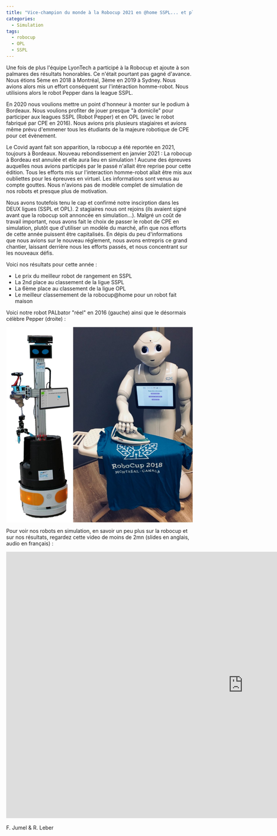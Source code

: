 ```yaml
---
title: "Vice-champion du monde à la Robocup 2021 en @home SSPL... et plus encore !"
categories:
  - Simulation
tags:
  - robocup
  - OPL
  - SSPL
---  
```



Une fois de plus l'équipe LyonTech a participé à la Robocup et ajoute à son palmares des résultats honorables. Ce n'était pourtant pas gagné d'avance. Nous étions 5ème en 2018 à Montréal, 3ème en 2019 à Sydney. Nous avions alors mis un effort conséquent sur l'intéraction homme-robot. Nous utilisions alors le robot Pepper dans la league SSPL.  

En 2020 nous voulions mettre un point d'honneur à monter sur le podium à Bordeaux. Nous voulions profiter de jouer presque "à domicile" pour participer aux leagues SSPL (Robot Pepper) et en OPL (avec le robot fabriqué par CPE en 2016). Nous avions pris plusieurs stagiaires et avions même prévu d'emmener tous les étudiants de la majeure robotique de CPE pour cet évènement.  

Le Covid ayant fait son apparition, la robocup a été reportée en 2021, toujours à Bordeaux. Nouveau rebondissement en janvier 2021 : La robocup à Bordeau est annulée et elle aura lieu en simulation ! Aucune des épreuves auquelles nous avions participés par le passé n'allait être reprise pour cette édition. Tous les efforts mis sur l'interaction homme-robot allait être mis aux oubliettes pour les épreuves en virtuel. Les informations sont venus au compte gouttes. Nous n'avions pas de modèle complet de simulation de nos robots et presque plus de motivation. 

Nous avons toutefois tenu le cap et confirmé notre inscirption dans les DEUX ligues (SSPL et OPL). 2 stagiaires nous ont rejoins (ils avaient signé avant que la robocup soit annoncée en simulation...). Malgré un coût de travail important, nous avons fait le choix de passer le robot de CPE en simulation, plutôt que d'utiliser un modèle du marché, afin que nos efforts de cette année puissent être capitalisés. En dépis du peu d'informations que nous avions sur le nouveau réglement, nous avons entrepris ce grand chantier, laissant derrière nous les efforts passés, et nous concentrant sur les nouveaux défis.  

Voici nos résultats pour cette année :  
- Le prix du meilleur robot de rangement en SSPL  
- La 2nd place au classement de la ligue SSPL 
- La 6ème place au classement de la ligue OPL 
- Le meilleur classemement de la robocup@home pour un robot fait maison

Voici notre robot PALbator "réel" en 2016 (gauche) ainsi que le désormais célèbre Pepper (droite) :  

<img src="/assets/images/simu2021/PALbator_Pepper.jpg" ALIGN="center" width="800" >


Pour voir nos robots en simulation, en savoir un peu plus sur la robocup et sur nos résultats, regardez cette video de moins de 2mn (slides en anglais, audio en français) :  

<iframe width="1280" height="720" src="https://www.youtube.com/embed/XQTE-C2VS_M" title="YouTube video player" frameborder="0" allow="accelerometer; autoplay; clipboard-write; encrypted-media; gyroscope; picture-in-picture" allowfullscreen></iframe>  


F. Jumel & R. Leber  
